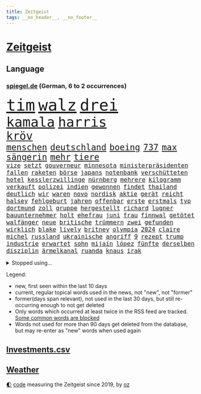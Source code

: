 ```yaml
---
title: Zeitgeist
tags: __no_header__, __no_footer__
---
```


# [Zeitgeist](https://oliz.io/zeitgeist/)

## Language

<h3><a href="https://www.spiegel.de" target="_blank">spiegel.de</a> (German, 6 to 2 occurrences)</h3>
<p style="font-family:monospace">
<span style="font-size:32pt"><a href="news_links.html#tim" class="current">tim</a></span>
<span style="font-size:32pt"><a href="news_links.html#walz" class="new">walz</a></span>
<span style="font-size:32pt"><a href="news_links.html#drei" class="current">drei</a></span>
<br>
<span style="font-size:27pt"><a href="news_links.html#kamala" class="current">kamala</a></span>
<span style="font-size:27pt"><a href="news_links.html#harris" class="current">harris</a></span>
<br>
<span style="font-size:22pt"><a href="news_links.html#kröv" class="current">kröv</a></span>
<br>
<span style="font-size:17pt"><a href="news_links.html#menschen" class="current">menschen</a></span>
<span style="font-size:17pt"><a href="news_links.html#deutschland" class="current">deutschland</a></span>
<span style="font-size:17pt"><a href="news_links.html#boeing" class="current">boeing</a></span>
<span style="font-size:17pt"><a href="news_links.html#737" class="current">737</a></span>
<span style="font-size:17pt"><a href="news_links.html#max" class="current">max</a></span>
<span style="font-size:17pt"><a href="news_links.html#sängerin" class="current">sängerin</a></span>
<span style="font-size:17pt"><a href="news_links.html#mehr" class="current">mehr</a></span>
<span style="font-size:17pt"><a href="news_links.html#tiere" class="current">tiere</a></span>
<br>
<span style="font-size:12pt"><a href="news_links.html#vize" class="current">vize</a></span>
<span style="font-size:12pt"><a href="news_links.html#setzt" class="current">setzt</a></span>
<span style="font-size:12pt"><a href="news_links.html#gouverneur" class="current">gouverneur</a></span>
<span style="font-size:12pt"><a href="news_links.html#minnesota" class="current">minnesota</a></span>
<span style="font-size:12pt"><a href="news_links.html#ministerpräsidenten" class="current">ministerpräsidenten</a></span>
<span style="font-size:12pt"><a href="news_links.html#fallen" class="current">fallen</a></span>
<span style="font-size:12pt"><a href="news_links.html#raketen" class="current">raketen</a></span>
<span style="font-size:12pt"><a href="news_links.html#börse" class="current">börse</a></span>
<span style="font-size:12pt"><a href="news_links.html#japans" class="new">japans</a></span>
<span style="font-size:12pt"><a href="news_links.html#notenbank" class="new">notenbank</a></span>
<span style="font-size:12pt"><a href="news_links.html#verschütteten" class="current">verschütteten</a></span>
<span style="font-size:12pt"><a href="news_links.html#hotel" class="current">hotel</a></span>
<span style="font-size:12pt"><a href="news_links.html#kesslerzwillinge" class="new">kesslerzwillinge</a></span>
<span style="font-size:12pt"><a href="news_links.html#nürnberg" class="current">nürnberg</a></span>
<span style="font-size:12pt"><a href="news_links.html#mehrere" class="current">mehrere</a></span>
<span style="font-size:12pt"><a href="news_links.html#kilogramm" class="current">kilogramm</a></span>
<span style="font-size:12pt"><a href="news_links.html#verkauft" class="current">verkauft</a></span>
<span style="font-size:12pt"><a href="news_links.html#polizei" class="current">polizei</a></span>
<span style="font-size:12pt"><a href="news_links.html#indien" class="current">indien</a></span>
<span style="font-size:12pt"><a href="news_links.html#gewonnen" class="current">gewonnen</a></span>
<span style="font-size:12pt"><a href="news_links.html#findet" class="current">findet</a></span>
<span style="font-size:12pt"><a href="news_links.html#thailand" class="current">thailand</a></span>
<span style="font-size:12pt"><a href="news_links.html#deutlich" class="current">deutlich</a></span>
<span style="font-size:12pt"><a href="news_links.html#wir" class="current">wir</a></span>
<span style="font-size:12pt"><a href="news_links.html#waren" class="current">waren</a></span>
<span style="font-size:12pt"><a href="news_links.html#novo" class="new">novo</a></span>
<span style="font-size:12pt"><a href="news_links.html#nordisk" class="new">nordisk</a></span>
<span style="font-size:12pt"><a href="news_links.html#aktie" class="current">aktie</a></span>
<span style="font-size:12pt"><a href="news_links.html#gerät" class="current">gerät</a></span>
<span style="font-size:12pt"><a href="news_links.html#reicht" class="current">reicht</a></span>
<span style="font-size:12pt"><a href="news_links.html#halsey" class="new">halsey</a></span>
<span style="font-size:12pt"><a href="news_links.html#fehlgeburt" class="current">fehlgeburt</a></span>
<span style="font-size:12pt"><a href="news_links.html#jahren" class="current">jahren</a></span>
<span style="font-size:12pt"><a href="news_links.html#offenbar" class="current">offenbar</a></span>
<span style="font-size:12pt"><a href="news_links.html#erste" class="current">erste</a></span>
<span style="font-size:12pt"><a href="news_links.html#erstmals" class="current">erstmals</a></span>
<span style="font-size:12pt"><a href="news_links.html#typ" class="current">typ</a></span>
<span style="font-size:12pt"><a href="news_links.html#dortmund" class="current">dortmund</a></span>
<span style="font-size:12pt"><a href="news_links.html#zoll" class="current">zoll</a></span>
<span style="font-size:12pt"><a href="news_links.html#gruppe" class="current">gruppe</a></span>
<span style="font-size:12pt"><a href="news_links.html#hergestellt" class="new">hergestellt</a></span>
<span style="font-size:12pt"><a href="news_links.html#richard" class="current">richard</a></span>
<span style="font-size:12pt"><a href="news_links.html#lugner" class="current">lugner</a></span>
<span style="font-size:12pt"><a href="news_links.html#bauunternehmer" class="current">bauunternehmer</a></span>
<span style="font-size:12pt"><a href="news_links.html#holt" class="current">holt</a></span>
<span style="font-size:12pt"><a href="news_links.html#ehefrau" class="current">ehefrau</a></span>
<span style="font-size:12pt"><a href="news_links.html#juni" class="current">juni</a></span>
<span style="font-size:12pt"><a href="news_links.html#frau" class="current">frau</a></span>
<span style="font-size:12pt"><a href="news_links.html#finnwal" class="new">finnwal</a></span>
<span style="font-size:12pt"><a href="news_links.html#getötet" class="current">getötet</a></span>
<span style="font-size:12pt"><a href="news_links.html#walfänger" class="new">walfänger</a></span>
<span style="font-size:12pt"><a href="news_links.html#neue" class="current">neue</a></span>
<span style="font-size:12pt"><a href="news_links.html#britische" class="current">britische</a></span>
<span style="font-size:12pt"><a href="news_links.html#trümmern" class="current">trümmern</a></span>
<span style="font-size:12pt"><a href="news_links.html#zwei" class="current">zwei</a></span>
<span style="font-size:12pt"><a href="news_links.html#gefunden" class="current">gefunden</a></span>
<span style="font-size:12pt"><a href="news_links.html#wirklich" class="current">wirklich</a></span>
<span style="font-size:12pt"><a href="news_links.html#blake" class="current">blake</a></span>
<span style="font-size:12pt"><a href="news_links.html#lively" class="current">lively</a></span>
<span style="font-size:12pt"><a href="news_links.html#britney" class="current">britney</a></span>
<span style="font-size:12pt"><a href="news_links.html#olympia" class="current">olympia</a></span>
<span style="font-size:12pt"><a href="news_links.html#2024" class="current">2024</a></span>
<span style="font-size:12pt"><a href="news_links.html#claire" class="new">claire</a></span>
<span style="font-size:12pt"><a href="news_links.html#michel" class="current">michel</a></span>
<span style="font-size:12pt"><a href="news_links.html#russland" class="current">russland</a></span>
<span style="font-size:12pt"><a href="news_links.html#ukrainische" class="current">ukrainische</a></span>
<span style="font-size:12pt"><a href="news_links.html#angriff" class="current">angriff</a></span>
<span style="font-size:12pt"><a href="news_links.html#9" class="current">9</a></span>
<span style="font-size:12pt"><a href="news_links.html#rezept" class="current">rezept</a></span>
<span style="font-size:12pt"><a href="news_links.html#trump" class="current">trump</a></span>
<span style="font-size:12pt"><a href="news_links.html#industrie" class="current">industrie</a></span>
<span style="font-size:12pt"><a href="news_links.html#erwartet" class="current">erwartet</a></span>
<span style="font-size:12pt"><a href="news_links.html#sohn" class="current">sohn</a></span>
<span style="font-size:12pt"><a href="news_links.html#mijaín" class="new">mijaín</a></span>
<span style="font-size:12pt"><a href="news_links.html#lópez" class="new">lópez</a></span>
<span style="font-size:12pt"><a href="news_links.html#fünfte" class="current">fünfte</a></span>
<span style="font-size:12pt"><a href="news_links.html#derselben" class="current">derselben</a></span>
<span style="font-size:12pt"><a href="news_links.html#disziplin" class="current">disziplin</a></span>
<span style="font-size:12pt"><a href="news_links.html#ärmelkanal" class="current">ärmelkanal</a></span>
<span style="font-size:12pt"><a href="news_links.html#ruanda" class="current">ruanda</a></span>
<span style="font-size:12pt"><a href="news_links.html#knaus" class="current">knaus</a></span>
<span style="font-size:12pt"><a href="news_links.html#irak" class="current">irak</a></span>
</p>
<details>
<summary>Stopped using...</summary>
<p class="former" style="font-size:12pt">
angeles(1386) aufgefordert(1386) analyse(1385) becker(1385) kämpfte(1385) egal(1384) willen(1384) übergriffe(1384) aufgerufen(1383) bochum(1383) flüchtlinge(1383) niederländische(1383) rheinlandpfalz(1383) sexuelle(1383) verstorbenen(1383) digitalisierung(1382) echte(1381) gehe(1381) lust(1381) portugal(1381) umwelt(1381) arm(1380) bereich(1380) gelassen(1380) konzerne(1380) saß(1380) behörde(1379) beobachten(1379) erfahrungen(1379) gegangen(1379) leer(1379) märz(1379) pocht(1379) punkte(1379) aufruf(1378) besorgt(1378) draußen(1378) internationaler(1378) rest(1378) stets(1378) tieren(1378) verweigert(1378) angeklagter(1377) autobahn(1377) fleisch(1377) queen(1377) verhandelt(1376) entgegen(1375) franziskus(1375) gerhard(1375) interesse(1375) manuel(1375) papst(1375) türkischen(1375) 04(1374) appell(1374) bundestrainer(1374) dementiert(1374) polizeieinsatz(1374) tschechien(1374) fliehen(1373) mahnt(1373) ersetzen(1372) geflogen(1372) konflikte(1372) rom(1372) träumen(1372) verschieben(1372) anbieter(1371) kleines(1371) landen(1371) sinnvoll(1371) vermeiden(1371) klimapolitik(1370) trennt(1370) ii(1369) getrennt(1368) erkrankt(1367) ebenso(1366) verbreiten(1366) 1500(1365) mercedes(1365) haushalte(1364) pflicht(1362) taliban(1362) streitet(1361) todesopfer(1360) überholt(1360) katholischen(1359) wahrscheinlich(1359) mangel(1358) exporte(1357) aufhalten(1356) brach(1356) nasa(1356) hilfen(1353) syrer(1352) not(1351) fehlende(1350) halbe(1346) sogenannten(1339) herausforderung(1338) bewegt(1332) entspannt(1326) missbrauchs(1326) last(1309) billiger(1306) ausweg(1305) stopp(1305) wetterdienst(1295) diagnose(1266) autobauer(1262) fußballnationalmannschaft(1174) videoaufnahmen(1139) seither(1128) bauern(1122) auswärtige(1116) bundesrat(1106) dörfer(1073) entlastung(1068) nachspielzeit(1065) wissing(1054) mike(1051) zorn(1043) australiens(1019) demo(1018) beider(1009) elke(1001) heidenreich(1001) lädt(990) unbekannter(990) tödlichem(981) schärfere(974) unserem(972) einziger(956) finnland(954) kanzlers(940) erschwert(936) soldat(925) lemke(920) streik(905) herausgefunden(894) überzeugung(893) abschaffung(890) vereinigung(875) iranische(852) überlebenden(839) königsklasse(838) fernen(828) verärgert(809) dahin(805) steuerhinterziehung(798) sylt(790) joshua(777) jugendlicher(774) kaffee(774) weltrekord(771) andrew(770) sexuell(769) nationale(759) newsletter(759) 16jähriger(750) wissenschaft(748) eautos(747) landwirtschaft(739) fassungslos(737) chinesen(734) sunak(732) rishi(731) notruf(721) nation(716) 63(702) tobias(696) antarktis(691) kita(684) ernährung(683) gerechtfertigt(683) eingreifen(681) yorker(677) feierten(675) historisches(673) monika(668) emissionen(666) quer(662) methoden(656) besatzung(651) katze(650) auszeichnung(639) spielzeug(615) gesprengt(611) liberale(607) migrationspolitik(603) überzeugen(600) dfbelf(596) madonna(591) muster(590) flogen(589) trauern(588) abschiebungen(587) auflaufen(585) vulkan(585) gelegenheit(583) mittelpunkt(574) überschritten(571) praxis(570) kongo(569) beliebter(568) pokal(565) viertagewoche(563) gebühren(557) hilfsorganisation(551) jason(547) wand(546) befasst(540) bürokratie(538) schwache(536) lauf(533) weimar(533) wahlsieger(521) beitritt(517) trier(517) verzögerung(515) stillstand(514) rechtspopulisten(510) unterbrechung(509) spiegelreport(508) gejagt(500) beigetragen(497) fakten(493) kindergrundsicherung(491) optionen(488) umsetzen(487) erwarteten(484) brachten(472) boomt(471) startete(467) reuß(464) rahmen(463) fisch(454) tickets(454) straßenverkehr(445) court(444) expertengremium(432) mühe(431) drohnenangriffe(428) hamm(426) nachbesserungen(426) spektakulären(426) bitter(424) fossile(423) angelegt(420) einbestellt(414) bekennt(411) blockierte(411) qualifiziert(410) website(408) budget(407) qualität(406) abschaffen(398) kurve(398) selben(395) thunberg(393) anschluss(392) abwenden(391) überlegen(390) obersten(388) steve(388) abends(385) gesellschaftliche(384) toronto(383) benachteiligt(381) soziologe(379) erweitert(375) victoria(375) xiii(373) zulieferer(373) desaster(372) besiegen(371) aufatmen(370) verkehrswende(368) strenger(366) andré(364) atlanta(363) metropole(361) unterscheiden(358) gedreht(350) butter(348) torwart(348) ausscheiden(342) pauli(340) kandidiert(334) tankstelle(334) schiitenmiliz(331) eigentor(329) israeli(329) welten(329) antonio(326) knacken(325) zusammengebrochen(323) dumm(322) rucksack(322) fame(321) young(321) gewechselt(320) onkel(318) generalbundesanwalt(314) tvsender(314) fußballfans(308) verfolgte(305) challenge(303) kimmich(303) belästigt(301) klarer(300) mehrmals(300) 1994(299) comedian(299) dankbar(298) organisatoren(297) population(293) bulls(289) ddr(287) erkältung(286) israelischer(285) ebay(284) mars(284) gerechnet(283) hinterlässt(283) instrument(283) mexikos(283) charkiw(277) willkommen(277) emotionaler(275) erfindung(275) intern(275) hamasangriff(273) stimmte(270) waffenstillstand(269) großzügigen(268) achtzigerjahre(266) mancherorts(265) stadien(264) bezirk(263) mentale(261) herbe(260) weltlage(258) mohammad(257) erkannt(256) gdl(256) künftige(255) hamasgeisel(252) kiboom(252) kulturszene(251) stille(251) signalisiert(249) geiselnahme(247) spiels(247) sprecherin(246) emma(245) gdlchef(245) schwindet(245) weselsky(245) kriegstüchtig(244) 37jährige(243) db(243) spdfraktionschef(243) strengen(243) unfalltod(243) bundeskartellamt(239) fluggäste(238) kassieren(236) kliniken(236) 2012(233) psychologe(233) kapitän(231) genügend(229) helsinki(228) bett(227) finanzieren(227) notlage(227) wackelt(226) leise(225) verabschiedung(225) weiterkommen(225) wählerinnen(225) dfbteam(224) genozid(224) janeiro(224) beleidigungen(223) aires(222) buenos(222) fach(221) künftiger(221) stoffe(221) tausender(221) ausgewählt(220) eupolitiker(220) weiblich(220) historischer(219) dialoge(218) entzogen(218) gerichtssaal(218) heimischen(217) zuversichtlich(216) geschlechtsverkehr(215) guardiola(212) südosten(212) einsparungen(211) rauch(211) roberts(210) buchempfehlungen(209) walk(209) blockbuster(208) durchgeführt(208) staatssekretär(208) interessieren(207) oma(206) kragen(205) dreyer(202) immunität(202) zurückgewiesen(202) abgefeuert(200) leidenschaftlicher(200) vorliegt(200) high(199) mangelnde(198) lachen(197) bevorzugen(196) pep(196) humanitärer(195) statistischem(195) fossil(193) maersk(192) sogenanntes(192) gebrauch(191) linien(191) öffnete(191) abfahrt(190) dave(190) homo(190) cdu/csu(189) schlappe(189) spacey(189) gründet(188) landsleuten(188) elvis(187) abgetaucht(186) begrenzt(186) rüstungsexporte(186) bestsellerautor(183) langes(183) zählte(183) alkoholfreie(182) bauernproteste(182) fernhalten(182) lecker(182) norweger(182) beantragt(181) berühmteste(181) betreffen(181) sächsische(181) autoritär(180) spektakuläres(180) haag(179) halbinsel(179) nachzudenken(179) ritual(179) kaltes(176) verbündete(176) anmelden(174) frühes(174) leroy(173) sané(173) klamotten(171) 160(170) afdabgeordnete(170) gefühle(170) 13jährigen(169) erklärungen(169) erzbistum(169) erobert(168) festhalten(168) politischem(168) prallte(167) gespendet(166) horrorfilm(166) kalte(166) anonymen(165) original(165) potsdamer(165) rechtsaußenpartei(165) angehoben(164) murphy(164) satt(164) zeugnis(164) rechtlichen(163) unfair(163) anforderungen(162) ohrringe(162) platzt(162) hauptdarstellerin(161) besetztes(160) kreuzfahrtschiff(160) rechtens(160) regierungsflieger(160) australier(159) verewigt(158) afdmann(157) anerkennung(157) bundestagsabgeordnete(157) gefälschte(157) jena(157) wilden(157) wovon(157) andre(156) konstruiert(156) trainers(156) klettern(155) posse(153) inhalt(149) schärfste(149) siebten(149) verhagelt(149) olivia(147) spielraum(147) wohnmobil(147) facebookkonzern(146) autofahrerin(145) lara(145) raf(145) wiederum(145) zentimeter(144) anwenden(143) assange(143) meidet(143) schöpft(142) sätze(142) schwerverletzte(141) 129(140) bezahlte(140) magnus(140) neil(140) zoo(140) stromnetze(139) daniels(138) fremden(138) preisgegeben(137) sportartikelhersteller(137) vorlieben(137) agenda(136) auffälligen(136) erhielten(135) flotte(134) unverzüglich(134) außergewöhnliches(133) erhalt(133) hollywoodfilmen(132) klettert(132) tasche(132) anmeldung(131) prorussischen(131) bernard(130) einfuhr(130) heilbronn(130) mehrarbeit(130) schauspielerinnen(130) regisseure(129) sarah(129) trek(129) zecken(129) zig(129) authentisch(127) biss(127) rüstung(127) wikileaksgründer(127) künstlich(126) taxis(126) usarmee(126) runter(125) alleingang(124) gelöscht(124) gigantische(124) andrej(123) puigdemont(123) flugzeugbauer(122) intensiv(122) 14jährigen(121) getäuscht(120) halbzeit(120) löhne(120) schmerzensgeld(120) drittes(119) krankheitserreger(119) nordosten(119) wendungen(119) alters(118) chefposten(118) lautete(118) vorzubereiten(118) abgelaufen(117) auswärtigen(117) indirekt(117) auflage(116) kümmerte(116) mitsotakis(116) award(115) beeindruckende(115) matchwinner(115) titanic(115) katalanische(114) strafzölle(114) todesfällen(114) gruß(112) hirnforschung(112) lakers(112) parteifreunde(112) schmerzt(112) schnitzer(112) kibbuz(111) pier(111) viewing(111) abheben(110) amts(110) boss(110) geprägten(110) bedenklich(109) britischem(109) klimaprotest(109) unerwarteten(109) unvermittelt(109) antreibt(108) komplizierter(108) milliardengeschäft(108) privatsphäre(108) absurde(107) amnestie(107) carlsen(107) kontrollieren(107) jenem(106) dialog(105) rouge(105) stammende(105) stichwahl(105) alltäglich(104) gärtnern(104) prostituierte(104) rüstungskonzern(104) statistische(104) integration(103) selbstverständlichkeit(103) verkleinern(103) aufgebracht(102) bildeten(102) blutiges(102) demonstrierende(102) faktencheck(102) nike(102) potenzial(102) rüdiger(102) fahrrad(101) vorgezogenen(101) wohngebiet(101) fußballers(100) anpfiff(98) cafés(98) etablierte(98) geredet(98) sammlung(98) ungarischen(98) beherrscht(97) medienfirma(97) quiet(97) gerne(94) verunsichert(93) überraschender(93) 1974(92) spektakulärsten(92) wecken(92) abonnenten(91) beseitigen(91) eint(91) entschädigen(91) mahnwache(91) spritpreise(91) andernorts(90) anlegestelle(90) boston(90) motivation(90) ungleich(90) verhört(90) verzögerte(90) fronten(89) gletschern(89) jam(89) pearl(89) regierungswechsel(89) toxischen(89) usmilliardär(89) zurückzubekommen(89) ätna(89) agassi(88) eindrucksvolle(88) hindernis(88) vorgängers(88) figuren(87) fuhren(87) gucken(87) leiterin(87) ostereier(87) rechtspopulistischer(87) schüttete(87) 11freunde(86) beck(86) chinese(86) handwerk(86) haushalten(86) herzversagen(86) leuchten(86) technischen(86) telekom(86) unterschätzen(86) akzeptieren(85) chrupalla(85) gezüchtet(85) project(85) spdspitze(85) tino(85) attackierte(84) bannon(84) bronny(84) charakter(84) draft(84) pflegetochter(84) 75jährige(83) fischkutter(83) schwerverletzter(83) strafstoß(83) 97(82) abwechslungsreich(82) eddy(82) fahrern(82) industriegebiet(82) motiviert(82) nachspiel(82) teilnehmern(82) abhaken(81) auswärtiges(81) countrysänger(81) orthodoxe(81) sexszenen(81) vergisst(81) werbezwecken(81) zukunftsaussichten(81) erbost(80) fragwürdiger(80) küssen(80) legalisiert(80) streaminganbieter(80) städtische(80) überflutungen(80) children(79) eingerechnet(79) herzstillstand(79) jubelten(79) kandidatinnen(79) mythen(79) save(79) spielfilm(79) stahl(79) stalking(79) tvserien(79) umweltministerin(79) wirt(79) angeschlagenen(78) begrenzten(78) bußgeld(78) trumpf(78) ängstlichen(78) amtsträger(77) darstellt(77) fix(77) kriselnden(77) schlägen(77) wirkungslos(77) auszulösen(76) beobachtung(76) bistum(76) eurozone(76) krisentreffen(76) meeresfrüchte(76) rächte(76) afdspitzenpolitiker(75) grimes(75) knackt(75) renaissance(75) beckham(74) klang(74) kundinnen(74) bmw(73) denkwürdigen(73) jawort(73) mitgebracht(73) abkassieren(72) ausfiel(72) moulin(72) mühlenflügel(72) premiers(72) prognosen(72) trockenheit(72) aufträgen(71) bankfiliale(71) becher(71) eddie(71) europawahlen(71) güler(71) komiker(71) nachdenken(71) rangeleien(71) schob(71) strich(71) talkshowmoderatorin(71) tonnenschwere(71) unterbricht(71) verzockt(71) videobeweis(71) witch(71) brennstoffe(70) dreckige(70) mexikanischer(70) videoschiedsrichter(70) 900000(69) eskalieren(69) feuerwerk(69) strahlen(69) annkatrin(68) besitzt(68) schottische(68) soundtrack(68) beschuldigten(67) durchbrechen(67) führungsebene(67) manövriert(67) mitreißenden(67) packt(67) rangnick(67) alarmstufe(66) celsius(66) finanzskandal(66) psychologen(66) regierungskrise(66) eingriffen(65) fußballmannschaft(65) liest(65) meisterschaften(65) mercedesbenz(65) neugeborenes(65) schleichenden(65) ungewollte(65) var(65) verschleppte(65) ausgabe(64) botschafterin(64) entgegenzusetzen(64) versprochenen(64) weltberühmte(64) zutrauen(64) cher(63) landsleute(63) mieser(63) topstars(63) verdachtsfall(63) enorme(62) lebensbedrohliche(62) mitbewerber(62) spdzentrale(62) taktische(62) turin(62) 39jährige(61) gipfelkreuz(61) inne(61) simulierten(61) topmanagern(61) türmt(61) unerwarteter(60) bekämen(59) cdupolitikerin(59) herford(59) militärziele(59) regierenden(59) schlagstock(59) sorten(59) spielerinnen(59) willkür(59) versetzen(58) amerikanischer(57) eigenheim(57) millionenstadt(57) priesters(57) stöhnen(57) aufgeladenes(56) befriedigend(56) deutschjüdischen(56) geschleust(56) lustiges(56) reus(56) vorgeschichte(56) woke(56) zeitfahren(56) abgeführt(55) ausgewechselt(55) bevorstehenden(55) joost(55) wahlhelfer(55) entzündet(54) graue(54) papiere(54) roßmann(54) verbots(54) wählte(54) bundesparteitag(53) fußballspiele(53) gesundheitssystem(53) mogelpackungen(53) revolutionieren(53) shrinkflation(53) verwirklicht(53) exmanager(52) geistlichen(52) geopolitische(52) hausdach(52) initiator(52) miniserie(52) pochen(52) toxische(52) wilders(52) ausgesagt(51) dresdner(51) haushaltsverhandlungen(51) kleinstadt(51) mieterinnen(51) reuters(51) safe(51) verheißt(51) waldbränden(51) esther(50) interaktiv(50) mossack(50) panama(50) papers(50) pausiert(50) populist(50) sedlaczek(50) versprechungen(50) bildungsministerium(49) datingapps(49) extremwetter(49) fehlverhaltens(49) firmenpatriarchen(49) kapitolsturms(49) kategorie(49) korrekt(49) linklater(49) strippen(49) tvangebot(49) ausfüllen(48) feinstaub(48) grundrechte(48) langjähriger(48) müttern(48) sinniert(48) akademiker(47) pflaster(47) strategiepapier(47) aussi(46) kinshasa(46) moi(46) pyrotechnik(46) schönen(45) tvduelle(44) unbekleidet(44) wahltag(44) wirtschaftsweisen(44) epidemie(43) jacques(43) kleingarten(43) saga(43) uspier(43) wahltermin(43) 17000(42) caso(42) ersatzlos(42) fitness(42) gastroback(42) polizeigewalt(42) präsidentschaftsanwärter(42) rechtsbündnis(42) verteilen(42) grandezza(41) hunter(41) semaglutid(41) unlösbare(41) wirkstoff(41) zurückhalten(41) biere(40) einfahren(40) hurrikansaison(40) kombination(40) stichwahlen(40) supreme(40) frauenförderung(39) palma(39) pony(39) realitätscheck(39) schwänzen(39) solch(39) urnengang(39) altersdiskriminierung(38) bundestagsabgeordneten(38) reichsbürgernetzwerk(38) schenker(38) 25jährige(37) cover(37) crazy(37) eingefädelt(37) filmfest(37) frisst(37) grölten(37) mitgespielt(37) potenziell(37) rachel(37) schüttelt(37) doppelspitze(36) double(36) geschäftsmann(36) guckt(36) haustieren(36) lawrence(36) richterspruch(36) rückte(36) abläufe(35) bahnlogistiktochter(35) wohnt(35) faktor(34) großartigen(34) missbrauchstäter(34) reformer(34) umkreisen(34) nationalistischen(33) nervös(33) parteizentrale(33) rechtsstaat(33) tennisbälle(33) aufstand(32) behält(32) bürgerinnen(32) freiheitsstrafen(32) spdfraktion(32) schlauchboot(31) unterhaus(31) weiden(31) farage(30) geschätzt(30) innenverteidiger(30) klimaschädlich(30) millionenfach(30) nigel(30) rechtsnationalen(30) regulären(30) datingapp(29) hayer(29) ita(29) talent(29) ukrainerin(29) diesel(28) hetzen(28) kaufte(28) schrei(28) tragische(28) wahlbeteiligung(28) wahllokale(28) einrichtungen(27) followern(27) fußballstadien(27) gegenseite(27) kitraining(27) kriegsgebiet(27) nutzerdaten(27) rauer(27) wohnhäusern(27) einbürgerung(26) grünenabgeordnete(26) kriegsfall(26) niedrigerem(26) organisierter(26) personalien(26) rekordsummen(26) celtics(25) deutschkolumne(25) einfachere(25) familiengeschichte(25) gegenstände(25) kletterte(25) stockende(25) transporter(25) viertelmilliarde(25) winkel(25) grugahalle(24) kongresses(24) magentatv(24) missachtung(24) qualitäten(24) susanne(24) tödlichsten(24) zahlte(24) autounfall(23) erfinden(23) gelben(23) heftigem(23) heranwachsenden(23) zverevs(23) 52jährigen(22) argamani(22) einsatzbereit(22) gelaufen(22) noa(22) objektiv(22) eingespielt(21) fußballspiel(21) koeman(21) ronald(21) spe(21) babypause(20) col(20) flugzeugabsturz(20) furcht(20) galibier(20) gesa(20) jusochef(20) lebten(20) tsv(20) verbergen(20) waffenrecht(20) arda(19) fieber(19) fußballnationalelf(19) oranje(19) auftauchte(18) gerichtliche(18) hürzeler(18) kanzlei(18) kommentatoren(18) pfosten(18) pixar(18) pixarfilm(18) saubere(18) teamgeist(18) zertifiziert(18) beifahrer(17) ex(17) fragebogen(17) führungspositionen(17) reis(17) sechser(17) tennisturnier(17) verwerfungen(17) albaniens(16) emtitel(16) etappen(16) fitnessstudio(16) liedern(16) malu(16) strafzöllen(16) usstudie(16) demokratischer(15) mitgliederbegehren(15) nachtleben(15) outet(15) polemik(15) tah(15) interessante(14) kolumnistin(14) sanieren(14) schweinsteiger(14) sehnt(14) unberechenbare(14) altersarmut(13) bestellungen(13) fantasie(13) fußballmatch(13) intensives(13) jungstars(13) kapitulieren(13) neuzulassungen(13) revolte(13) schlummert(13) südkoreanischer(13) abiturzeugnisse(12) billige(12) byd(12) einschaltquoten(12) franchise(12) renoviert(12) schleudern(12) unzufriedenheit(12) cop(11) fremdeln(11) hübsche(11) spätes(11) taylorswiftkonzert(11) warfen(11) wetterextreme(11) wobei(11)
</p>
</details>
<p>Legend:
<ul>
<li><span class="new">new</span>, first seen within the last 10 days</li>
<li><span class="current">current</span>, regular topical words used in the news, not "new", not "former"</li>
<li><span class="former">former(days span relevant)</span>, not used in the last 30 days, but still re-occurring enough to not get deleted</li>
<li>Only words which occurred at least twice in the RSS feed are tracked. <a href="language/filters.py">Some common words are blocked</a></li>
<li>Words not used for more than 90 days get deleted from the database, but may re-enter as "new" words when used again</li>
</ul>
</p>

## [Investments](investments.html)[.csv](investments.csv)

## [Weather](weather.html)

<footer>
<a href="javascript:toggleTheme()" class="nav">🌓</a>
<a href="https://github.com/ooz/zeitgeist">code</a> measuring the Zeitgeist since 2019, by <a href="https://oliz.io">oz</a>
</footer>
